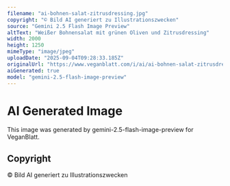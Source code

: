 ```yaml
---
filename: "ai-bohnen-salat-zitrusdressing.jpg"
copyright: "© Bild AI generiert zu Illustrationszwecken"
source: "Gemini 2.5 Flash Image Preview"
altText: "Weißer Bohnensalat mit grünen Oliven und Zitrusdressing"
width: 2000
height: 1250
mimeType: "image/jpeg"
uploadDate: "2025-09-04T09:28:33.185Z"
originalUrl: "https://www.veganblatt.com/i/ai/ai-bohnen-salat-zitrusdressing.jpg"
aiGenerated: true
model: "gemini-2.5-flash-image-preview"
---
```


# AI Generated Image

This image was generated by gemini-2.5-flash-image-preview for VeganBlatt.

## Copyright
© Bild AI generiert zu Illustrationszwecken
